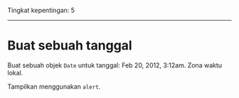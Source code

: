 Tingkat kepentingan: 5

---

# Buat sebuah tanggal

Buat sebuah objek `Date` untuk tanggal: Feb 20, 2012, 3:12am. Zona waktu lokal.

Tampilkan menggunakan `alert`.
